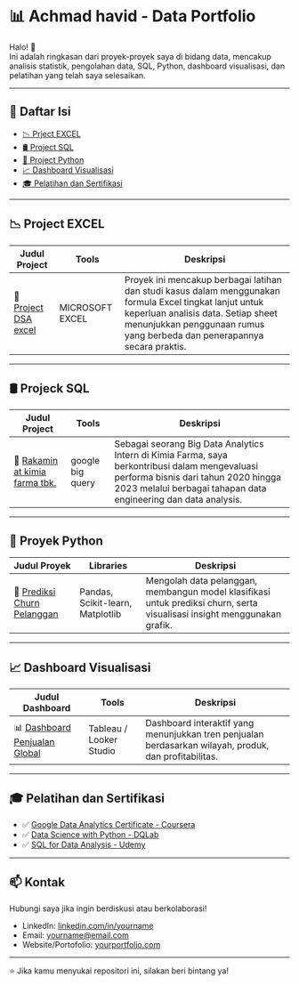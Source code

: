 # 📊 Achmad havid - Data Portfolio

Halo! 👋  
Ini adalah ringkasan dari proyek-proyek saya di bidang data, mencakup analisis statistik, pengolahan data, SQL, Python, dashboard visualisasi, dan pelatihan yang telah saya selesaikan.

---

## 📑 Daftar Isi

- [📉 Prject EXCEL](#-project-DSA-excel)
- [🛢️ Project SQL](#-project-sql)
- [🐍 Project Python](#-project-python)
- [📈 Dashboard Visualisasi](#-dashboard-visualisasi)
- [🎓 Pelatihan dan Sertifikasi](#-pelatihan-dan-sertifikasi)

---

## 📉 Project EXCEL 

| Judul Project | Tools | Deskripsi |
|--------------|-------|-----------|
| 📌 [Project DSA excel](https://github.com/achmadhavid/DSAREA) | MICROSOFT EXCEL | Proyek ini mencakup berbagai latihan dan studi kasus dalam menggunakan formula Excel tingkat lanjut untuk keperluan analisis data. Setiap sheet menunjukkan penggunaan rumus yang berbeda dan penerapannya secara praktis. |

---

## 🛢️ Projeck SQL

| Judul Project | Tools | Deskripsi |
|--------------|-------|-----------|
| 🧾 [Rakamin at kimia farma tbk.](https://github.com/achmadhavid/RAKAMIN-KF-analytics) | google big query | Sebagai seorang Big Data Analytics Intern di Kimia Farma, saya berkontribusi dalam mengevaluasi performa bisnis dari tahun 2020 hingga 2023 melalui berbagai tahapan data engineering dan data analysis. |

---

## 🐍 Proyek Python

| Judul Proyek | Libraries | Deskripsi |
|--------------|-----------|-----------|
| 🧠 [Prediksi Churn Pelanggan](https://link-ke-proyek.com) | Pandas, Scikit-learn, Matplotlib | Mengolah data pelanggan, membangun model klasifikasi untuk prediksi churn, serta visualisasi insight menggunakan grafik. |

---

## 📈 Dashboard Visualisasi

| Judul Dashboard | Tools | Deskripsi |
|------------------|--------|-----------|
| 📊 [Dashboard Penjualan Global](https://link-ke-dashboard.com) | Tableau / Looker Studio | Dashboard interaktif yang menunjukkan tren penjualan berdasarkan wilayah, produk, dan profitabilitas. |

---

## 🎓 Pelatihan dan Sertifikasi

- ✅ [Google Data Analytics Certificate - Coursera](https://link-sertifikat.com)
- ✅ [Data Science with Python - DQLab](https://link-sertifikat.com)
- ✅ [SQL for Data Analysis - Udemy](https://link-sertifikat.com)

---

## 📫 Kontak

Hubungi saya jika ingin berdiskusi atau berkolaborasi!

- LinkedIn: [linkedin.com/in/yourname](https://linkedin.com/in/yourname)
- Email: yourname@email.com
- Website/Portofolio: [yourportfolio.com](https://yourportfolio.com)

---

⭐ Jika kamu menyukai repositori ini, silakan beri bintang ya!
